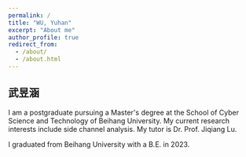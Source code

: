 ```yaml
---
permalink: /
title: "WU, Yuhan"
excerpt: "About me"
author_profile: true
redirect_from: 
  - /about/
  - /about.html
---
```


## 武昱涵
I am a postgraduate pursuing a Master's degree at the School of Cyber Science and Technology of Beihang University. My current research interests include side channel analysis.  My tutor is Dr. Prof. Jiqiang Lu.

I graduated from Beihang University with a B.E. in 2023.

